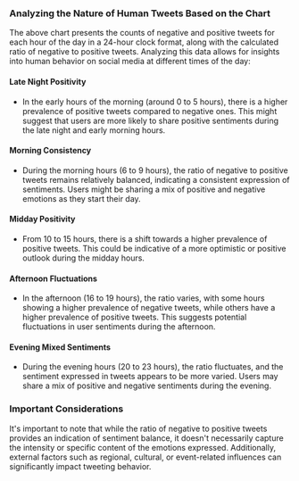### Analyzing the Nature of Human Tweets Based on the Chart

The above chart presents the counts of negative and positive tweets for each hour of the day in a 24-hour clock format, along with the calculated ratio of negative to positive tweets. Analyzing this data allows for insights into human behavior on social media at different times of the day:

#### **Late Night Positivity**
- In the early hours of the morning (around 0 to 5 hours), there is a higher prevalence of positive tweets compared to negative ones. This might suggest that users are more likely to share positive sentiments during the late night and early morning hours.

#### **Morning Consistency**
- During the morning hours (6 to 9 hours), the ratio of negative to positive tweets remains relatively balanced, indicating a consistent expression of sentiments. Users might be sharing a mix of positive and negative emotions as they start their day.

#### **Midday Positivity**
- From 10 to 15 hours, there is a shift towards a higher prevalence of positive tweets. This could be indicative of a more optimistic or positive outlook during the midday hours.

#### **Afternoon Fluctuations**
- In the afternoon (16 to 19 hours), the ratio varies, with some hours showing a higher prevalence of negative tweets, while others have a higher prevalence of positive tweets. This suggests potential fluctuations in user sentiments during the afternoon.

#### **Evening Mixed Sentiments**
- During the evening hours (20 to 23 hours), the ratio fluctuates, and the sentiment expressed in tweets appears to be more varied. Users may share a mix of positive and negative sentiments during the evening.

### Important Considerations
It's important to note that while the ratio of negative to positive tweets provides an indication of sentiment balance, it doesn't necessarily capture the intensity or specific content of the emotions expressed. Additionally, external factors such as regional, cultural, or event-related influences can significantly impact tweeting behavior.
